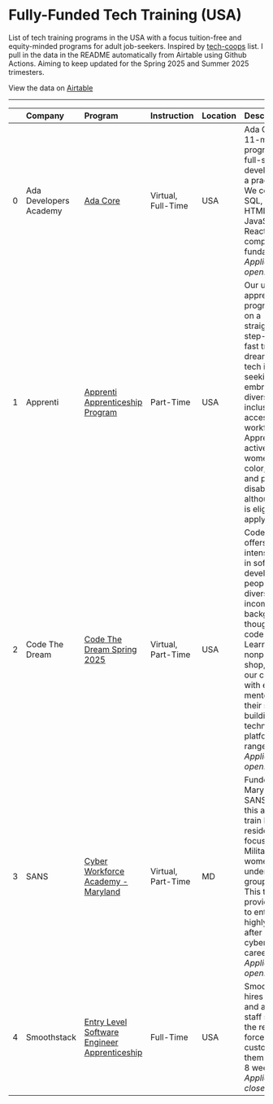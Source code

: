 # Fully-Funded Tech Training (USA)

List of tech training programs in the USA with a focus tuition-free and equity-minded programs for adult job-seekers. Inspired by [tech-coops](https://github.com/hng/tech-coops) list. I pull in the data in the README automatically from Airtable using Github Actions. Aiming to keep updated for the Spring 2025 and Summer 2025 trimesters.

View the data on [Airtable](https://airtable.com/appqEVyfEtJKb0s4B/shrSLf0dWIsGUuDjI)

---

|    | Company                | Program                                                                                          | Instruction        | Location   | Description                                                                                                                                                                                                                                                                                                                                                                                        |
|---:|:-----------------------|:-------------------------------------------------------------------------------------------------|:-------------------|:-----------|:---------------------------------------------------------------------------------------------------------------------------------------------------------------------------------------------------------------------------------------------------------------------------------------------------------------------------------------------------------------------------------------------------|
|  0 | Ada Developers Academy | [Ada Core](https://apply.adadevelopersacademy.org/jobs/4975142-cohort-23)                        | Virtual, Full-Time | USA        | Ada Core is an 11-month program teaching full-stack web development with a practical focus. We cover Python, SQL, Flask, HTML/CSS, JavaScript, React, and computer science fundamentals. _Applications are open!_                                                                                                                                                                                  |
|  1 | Apprenti               | [Apprenti Apprenticeship Program](https://apprenticareers.org/apply/)                            | Part-Time          | USA        | Our unique apprenticeship program puts you on a straightforward, step-by-step fast track to your dream job. The tech industry is seeking to embrace diversity, equity, inclusion, and accessibility in its workforce, and Apprenti is actively recruiting women, people of color, Veterans, and people with disabilities, although anyone is eligible to apply.                                    |
|  2 | Code The Dream         | [Code The Dream Spring 2025](https://codethedream.org)                                           | Virtual, Part-Time | USA        | Code the Dream offers free intensive training in software development to people from diverse low-income backgrounds though our free code school, CTD Learns. In our nonprofit dev shop, CTD Labs, our coders work with experienced mentors to hone their skills by building apps and technology platforms for a range of clients. _Applications are open!_ | Start Dates: February 2025, July 2025 |
|  3 | SANS                   | [Cyber Workforce Academy - Maryland](https://www.sans.org/mlp/cyber-workforce-academy-maryland/) | Virtual, Part-Time | MD         | Funded by EARN Maryland and the SANS Institute, this academy will train Maryland residents, focusing on U.S. Military veterans, women, and underrepresented groups in cyber. This training provides access to enter the highly sought-after cybersecurity career field. _Applications are open!_                                                                                                   |
|  4 | Smoothstack            | [Entry Level Software Engineer Apprenticeship](https://smoothstack.com/careers/)                 | Full-Time          | USA        | Smoothstack hires veterans and active-duty staff serving in the reserve forces and custom-trains them in as little as 8 weeks. _Applications are closed._                                                                                                                                                                                                                                          |